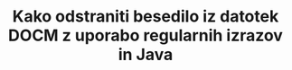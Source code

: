 ---
############################# Static ############################
layout: "auto-gen-gist"
draft: false
path: "sl/redaction/java/regex/docm"
otherformats: CSV DOC DOCX DOT DOTM DOTX PDF POT POTM PPS PPSM PPSX PPT PPTM PPTX RTF XLS XLSM XLSX XLT XLTM XLTX  

############################# Head ############################
head_title: "Uredi DOCM besedilo prek regularnega izraza v Java"
head_description: "GroupDocs.Redactions Java API razvijalcem omogoča urejanje besedila iz PDF DOC DOCX RTF XLSX CSV PPT PPTX in slik z uporabo regularnih izrazov v Java"

############################# Header ############################
title: "Kako odstraniti besedilo iz datotek DOCM z uporabo regularnih izrazov in Java"
description: "GroupDocs.Redactions Java API omogoča urejanje, skrivanje ali odstranjevanje občutljivega besedila iz dokumentov za obdelavo besedil, delovnih listov, predstavitev, PDFs in slik z uporabo regularnih izrazov."

################### SubMenu/Download Button #####################
button:
    enable: true

############################# About ############################
about:
    enable: true
    title: "Kaj je čiščenje besedila?"
    content: |
        Redakcija ali čiščenje besedila je postopek odstranjevanja zaupnega ali neželenega besedila ali informacij iz digitalnih dokumentov, pri čemer ostane nedotaknjen preostanek dokumenta ali odstavka, ki ga vsebuje. Redakcija pomaga uporabnikom in organizacijam zaščititi njihove občutljive podatke tako, da jih skrijejo ali trajno odstranijo. Z uporabo GroupDocs.Redaction Java API-ja lahko uporabniki zdaj urejajo, skrivajo ali odstranjujejo občutljivo besedilo iz dokumentov za obdelavo besedil, delovnih listov, predstavitev PDF in rastrskih slikovnih datotek. API ponuja široko paleto možnosti in metod za urejanje zasebnih informacij v dokumentih. Podpira iskanje in urejanje z uporabo regularnih izrazov, uporabo besedilnih (kode izjem) ali grafičnih (obarvani pravokotniki) redigiranja in še veliko več. Zakaj torej ne bi poskusili in avtomatizirali svojega postopka urejanja dokumentov tako, da prenesete API in raziščete njegove osnovne in napredne funkcije.

############################# Steps ############################
steps:
    enable: true
    block:
    - title_left: "Uredi DOCM z uporabo regularnih izrazov v Java"
      content_left: |
        GroupDocs.Redaction omogoča enostavno urejanje podatkov občutljive ali zasebne narave iz vaših dokumentov. Najbolj priljubljen primer redigiranja je odstranitev besedila iz dokumenta. 

        Naslednjo kodo je mogoče uporabiti za uporabo redigiranja besedila v določenem delu dokumenta z uporabo regularnega izraza. Uporabnikom omogoča zamenjavo vseh številk, ki se ujemajo z vzorcem "AA BB CCCCCC" s pravokotnikom modre barve,

      title_right: "Odstrani občutljive podatke iz DOCM"
      content_right: |
        * Ustvarite primerek razreda [Redactor](https://apireference.groupdocs.com/redaction/java/com.groupdocs.redaction/Redactor) in naložite datoteko DOCM
        * Ustvarite primerek razreda [RegexRedaction](https://apireference.groupdocs.com/redaction/java/com.groupdocs.redaction.redactions/RegexRedaction)
        * Pokličite metodo redactor.apply z objektom razreda RegexRedaction
        * Pokličite metodo redactor.save, da shranite spremembe 

      gisthash: "6dea616a14aeeff21698dc03be62a341"
      gistfile: "RegularExpressionRedaction.java"
      
    - title_left: "Sistemske zahteve"
      content_left: |
        GroupDocs.Redaction for Java API-ji so podprti na vseh glavnih platformah in operacijskih sistemih. Za celoten vodnik po sistemskih zahtevah obiščite [sistemske zahteve](https://docs.groupdocs.com/redaction/java/system-requirements) Preden izvedete spodnjo kodo, se prepričajte, da imate v sistemu nameščene naslednje predpogoje :
        * Operacijski sistemi: Microsoft Windows, Linux, MacOS
        * Razvojno okolje: NetBeans, Intellij IDEA, Eclipse itd
        * Java Izvajalno okolje: J2SE 6.0 in novejši
        * Prenesite najnovejšo različico GroupDocs.Redaction for Java pri [Maven](https://repository.groupdocs.com/webapp/#/artifacts/browse/tree/General/repo/com/groupdocs/groupdocs-redaction)
        
      title_right: "Zakaj uporabljati GroupDocs.Redaction"
      content_right: |
        * Omogočite uporabnikom, da dodajo oblike dokumentov po meri in vrste redigiranja
        * Za odstranitev občutljivih informacij ni potrebna dodatna programska oprema
        * Možnost nastavitve dokumenta upodabljanja obsega strani kot PDF
        * Enostaven način urejanja različnih vrst metapodatkov: ime avtorja, različica, naslov, zadeva, opis in še veliko več
        * Ekstrakcija informacij o dokumentu - vrsta datoteke, število strani itd.

############################# Demos ############################
demos:
    enable: true
############################# About Formats ############################
about_formats:
    enable: true
############################# More Formats ############################
more_formats:
    enable: true

############################# Back to top ###############################
back_to_top:
    enable: true
---
